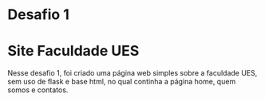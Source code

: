 # Desafio 1

# Site Faculdade UES

Nesse desafio 1, foi criado uma página web simples sobre a faculdade UES, sem uso de flask e base html, no qual continha a página home, quem somos e contatos.
